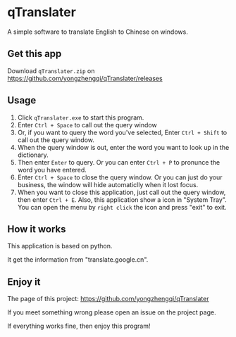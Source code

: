 # qTranslater
A simple software to translate English to Chinese on windows.

## Get this app
Download `qTranslater.zip` on https://github.com/yongzhengqi/qTranslater/releases

## Usage
1. Click `qTranslater.exe` to start this program.
2. Enter `Ctrl + Space` to call out the query window
3. Or, if you want to query the word you've selected, Enter `Ctrl + Shift` to call out the query window.
3. When the query window is out, enter the word you want to look up in the dictionary.
4. Then enter `Enter` to query. Or you can enter `Ctrl + P` to pronunce the word you have entered.
5. Enter `Ctrl + Space` to close the query window. Or you can just do your business, the window will hide automaticlly when it lost focus.
6. When you want to close this application, just call out the query window, then enter `Ctrl + E`. Also, this application show a icon in "System Tray". You can open the menu by `right click` the icon and press "exit" to exit.

## How it works
This application is based on python.

It get the information from "translate.google.cn". 

## Enjoy it
The page of this project: https://github.com/yongzhengqi/qTranslater

If you meet something wrong please open an issue on the project page.

If everything works fine, then enjoy this program!
